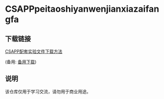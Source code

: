 # CSAPPpeitaoshiyanwenjianxiazaifangfa

## 下载链接
[CSAPP配套实验文件下载方法](https://pan.quark.cn/s/e2440821d898) 

(备用: [备用下载](https://pan.baidu.com/s/16WXwYiC2ZH9NMQzfzxW3uw?pwd=1234))

## 说明

该仓库仅用于学习交流，请勿用于商业用途。
